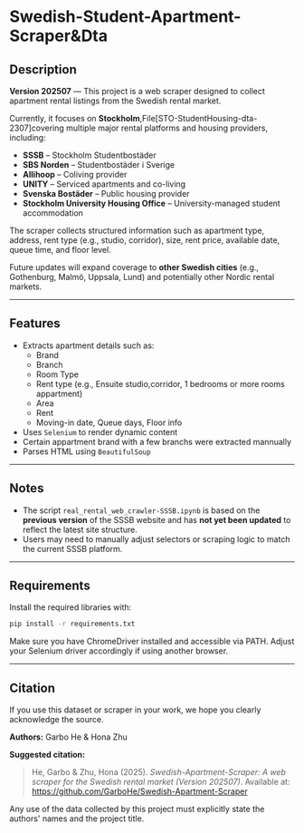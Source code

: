 # Swedish-Student-Apartment-Scraper&Dta

## Description

**Version 202507** — This project is a web scraper designed to collect apartment rental listings from the Swedish rental market.

Currently, it focuses on **Stockholm**,File[STO-StudentHousing-dta-2307]covering multiple major rental platforms and housing providers, including:

- **SSSB** – Stockholm Studentbostäder  
- **SBS Norden** – Studentbostäder i Sverige  
- **Allihoop** – Coliving provider  
- **UNITY** – Serviced apartments and co-living  
- **Svenska Bostäder** – Public housing provider  
- **Stockholm University Housing Office** – University-managed student accommodation  

The scraper collects structured information such as apartment type, address, rent type (e.g., studio, corridor), size, rent price, available date, queue time, and floor level.

Future updates will expand coverage to **other Swedish cities** (e.g., Gothenburg, Malmö, Uppsala, Lund) and potentially other Nordic rental markets.

---
## Features

- Extracts apartment details such as:
  - Brand
  - Branch
  - Room Type
  - Rent type (e.g., Ensuite studio,corridor, 1 bedrooms or more rooms appartment)
  - Area
  - Rent
  - Moving-in date, Queue days, Floor info
- Uses `Selenium` to render dynamic content
- Certain appartment brand with a few branchs were extracted mannually
- Parses HTML using `BeautifulSoup`

---

## Notes

- The script `real_rental_web_crawler-SSSB.ipynb` is based on the **previous version** of the SSSB website and has **not yet been updated** to reflect the latest site structure.  
- Users may need to manually adjust selectors or scraping logic to match the current SSSB platform.

---

##  Requirements

Install the required libraries with:

```bash
pip install -r requirements.txt
```
Make sure you have ChromeDriver installed and accessible via PATH. Adjust your Selenium driver accordingly if using another browser.

---

## Citation

If you use this dataset or scraper in your work, we hope you clearly acknowledge the source.

**Authors:** Garbo He & Hona Zhu  

**Suggested citation:**

> He, Garbo & Zhu, Hona (2025). *Swedish-Apartment-Scraper: A web scraper for the Swedish rental market (Version 202507)*. Available at: https://github.com/GarboHe/Swedish-Apartment-Scraper

Any use of the data collected by this project must explicitly state the authors' names and the project title.
